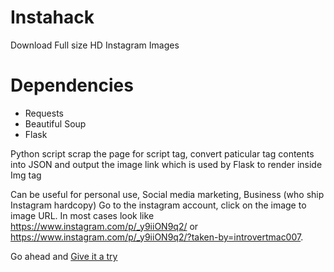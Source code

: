 # Instahack
Download Full size HD Instagram Images 

# Dependencies
* Requests
* Beautiful Soup
* Flask

Python script scrap the page for script tag, convert paticular tag contents into JSON and output the image link which is used by Flask to render inside Img tag

Can be useful for personal use, Social media marketing, Business (who ship Instagram hardcopy)
Go to the instagram account, click on the image to image URL. In most cases look like https://www.instagram.com/p/_y9iiON9q2/
or https://www.instagram.com/p/_y9iiON9q2/?taken-by=introvertmac007. 

Go ahead and [Give it a try](http://bmanish001.pythonanywhere.com "Instahack")


